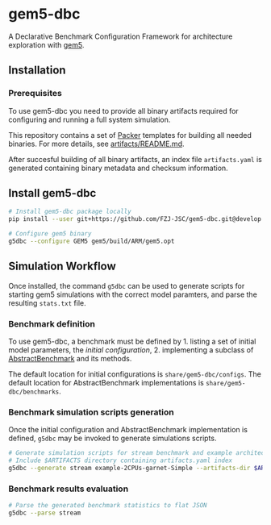 # gem5-dbc

A Declarative Benchmark Configuration Framework
for architecture exploration with [gem5](https://www.gem5.org/).

## Installation

### Prerequisites

To use gem5-dbc you need to provide all binary artifacts
required for configuring and running a full system simulation.

This repository contains a set of [Packer](https://developer.hashicorp.com/packer)
templates for building all needed binaries.
For more details, see [artifacts/README.md](artifacts/README.md).

After succesful building of all binary artifacts,
an index file `artifacts.yaml` is generated containing
binary metadata and checksum information.

## Install gem5-dbc

```bash
# Install gem5-dbc package locally
pip install --user git+https://github.com/FZJ-JSC/gem5-dbc.git@develop

# Configure gem5 binary
g5dbc --configure GEM5 gem5/build/ARM/gem5.opt
```

## Simulation Workflow

Once installed, the command `g5dbc` can be used to generate scripts for starting gem5 simulations
with the correct model paramters, and parse the resulting `stats.txt` file.


### Benchmark definition

To use gem5-dbc, a benchmark must be defined by
    1. listing a set of initial model parameters, the *initial configuration*,
    2. implementing a subclass of [AbstractBenchmark](src/g5dbc/benchmark/benchmark.py) and its methods.

The default location for initial configurations is `share/gem5-dbc/configs`.
The default location for AbstractBenchmark implementations is `share/gem5-dbc/benchmarks`.

### Benchmark simulation scripts generation

Once the initial configuration and AbstractBenchmark implementation is defined,
`g5dbc` may be invoked to generate simulations scripts.

```bash
# Generate simulation scripts for stream benchmark and example architecture configuration
# Include $ARTIFACTS directory containing artifacts.yaml index
g5dbc --generate stream example-2CPUs-garnet-Simple --artifacts-dir $ARTIFACTS
```

### Benchmark results evaluation

```bash
# Parse the generated benchmark statistics to flat JSON
g5dbc --parse stream
```